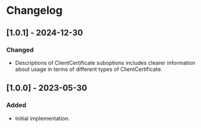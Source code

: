 # Changelog

## [1.0.1] - 2024-12-30
### Changed
- Descriptions of ClientCertificate suboptions includes clearer information about usage in terms of different types of ClientCertificate.

## [1.0.0] - 2023-05-30
### Added
- Initial implementation.
